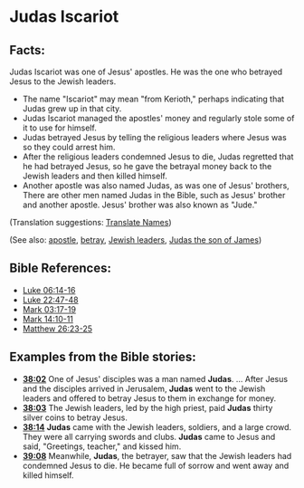 # Judas Iscariot #

## Facts: ##

Judas Iscariot was one of Jesus' apostles. He was the one who betrayed Jesus to the Jewish leaders.

* The name "Iscariot" may mean "from Kerioth," perhaps indicating that Judas grew up in that city.
* Judas Iscariot managed the apostles' money and regularly stole some of it to use for himself.
* Judas betrayed Jesus by telling the religious leaders where Jesus was so they could arrest him.
* After the religious leaders condemned Jesus to die, Judas regretted that he had betrayed Jesus, so he gave the betrayal money back to the Jewish leaders and then killed himself.
* Another apostle was also named Judas, as was one of Jesus' brothers, There are other men named Judas in the Bible, such as Jesus' brother and another apostle. Jesus' brother was also known as "Jude."

(Translation suggestions: [Translate Names](en/ta-vol1/translate/man/translate-names))

(See also: [apostle](../kt/apostle.md), [betray](../kt/betray.md), [Jewish leaders](../other/jewishleaders.md), [Judas the son of James](../other/judassonofjames.md))

## Bible References: ##

* [Luke 06:14-16](en/tn/luk/help/06/14)
* [Luke 22:47-48](en/tn/luk/help/22/47)
* [Mark 03:17-19](en/tn/mrk/help/03/17)
* [Mark 14:10-11](en/tn/mrk/help/14/10)
* [Matthew 26:23-25](en/tn/mat/help/26/23)

## Examples from the Bible stories: ##

* __[38:02](en/tn/obs/help/38/02)__ One of Jesus' disciples was a man named __Judas__. … After Jesus and the disciples arrived in Jerusalem, __Judas__  went to the Jewish leaders and offered to betray Jesus to them in exchange for money.
* __[38:03](en/tn/obs/help/38/03)__ The Jewish leaders, led by the high priest, paid __Judas__  thirty silver coins to betray Jesus.
* __[38:14](en/tn/obs/help/38/14)__ __Judas__  came with the Jewish leaders, soldiers, and a large crowd. They were all carrying swords and clubs. __Judas__  came to Jesus and said, "Greetings, teacher," and kissed him.
* __[39:08](en/tn/obs/help/39/08)__ Meanwhile, __Judas__, the betrayer, saw that the Jewish leaders had condemned Jesus to die. He became full of sorrow and went away and killed himself.